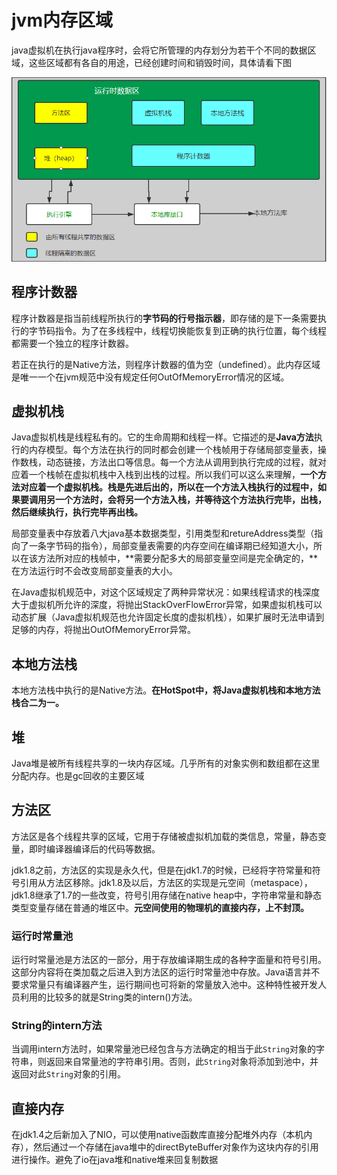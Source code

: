 

# jvm内存区域

java虚拟机在执行java程序时，会将它所管理的内存划分为若干个不同的数据区域，这些区域都有各自的用途，已经创建时间和销毁时间，具体请看下图

![](images/JVM内存区域-yudi-1.png)

## 程序计数器

程序计数器是指当前线程所执行的**字节码的行号指示器**，即存储的是下一条需要执行的字节码指令。为了在多线程中，线程切换能恢复到正确的执行位置，每个线程都需要一个独立的程序计数器。

若正在执行的是Native方法，则程序计数器的值为空（undefined）。此内存区域是唯一一个在jvm规范中没有规定任何OutOfMemoryError情况的区域。

## 虚拟机栈

Java虚拟机栈是线程私有的。它的生命周期和线程一样。它描述的是**Java方法**执行的内存模型。每个方法在执行的同时都会创建一个栈帧用于存储局部变量表，操作数栈，动态链接，方法出口等信息。每一个方法从调用到执行完成的过程，就对应着一个栈帧在虚拟机栈中入栈到出栈的过程。所以我们可以这么来理解，**一个方法对应着一个虚拟机栈。栈是先进后出的，所以在一个方法入栈执行的过程中，如果要调用另一个方法时，会将另一个方法入栈，并等待这个方法执行完毕，出栈，然后继续执行，执行完毕再出栈。**

局部变量表中存放着八大java基本数据类型，引用类型和retureAddress类型（指向了一条字节码的指令），局部变量表需要的内存空间在编译期已经知道大小，所以在该方法所对应的栈帧中，**需要分配多大的局部变量空间是完全确定的，**在方法运行时不会改变局部变量表的大小。

在Java虚拟机规范中，对这个区域规定了两种异常状况：如果线程请求的栈深度大于虚拟机所允许的深度，将抛出StackOverFlowError异常，如果虚拟机栈可以动态扩展（Java虚拟机规范也允许固定长度的虚拟机栈），如果扩展时无法申请到足够的内存，将抛出OutOfMemoryError异常。

## 本地方法栈

本地方法栈中执行的是Native方法。**在HotSpot中，将Java虚拟机栈和本地方法栈合二为一。**

## 堆

Java堆是被所有线程共享的一块内存区域。几乎所有的对象实例和数组都在这里分配内存。也是gc回收的主要区域

## 方法区

方法区是各个线程共享的区域，它用于存储被虚拟机加载的类信息，常量，静态变量，即时编译器编译后的代码等数据。

jdk1.8之前，方法区的实现是永久代，但是在jdk1.7的时候，已经将字符常量和符号引用从方法区移除。jdk1.8及以后，方法区的实现是元空间（metaspace），jdk1.8继承了1.7的一些改变，符号引用存储在native heap中，字符串常量和静态类型变量存储在普通的堆区中。**元空间使用的物理机的直接内存，上不封顶。**

### 运行时常量池

运行时常量池是方法区的一部分，用于存放编译期生成的各种字面量和符号引用。这部分内容将在类加载之后进入到方法区的运行时常量池中存放。Java语言并不要求常量只有编译器产生，运行期间也可将新的常量放入池中。这种特性被开发人员利用的比较多的就是String类的intern()方法。

### String的intern方法

当调用intern方法时，如果常量池已经包含与方法确定的相当于此`String`对象的字符串，则返回来自常量池的字符串引用。否则，此`String`对象将添加到池中，并返回对此`String`对象的引用。

## 直接内存

在jdk1.4之后新加入了NIO，可以使用native函数库直接分配堆外内存（本机内存），然后通过一个存储在java堆中的directByteBuffer对象作为这块内存的引用进行操作。避免了io在java堆和native堆来回复制数据